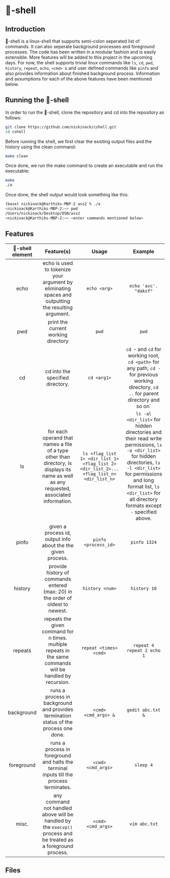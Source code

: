 # 🥥-shell

## Introduction
🥥-shell is a linux-shell that supports semi-colon seperated list of commands. It can also seperate background processes and foreground processes.
The code has been written in a modular fashion and is easily extensible. More features will be added to this project in the upcoming days. For now,
the shell supports trivial linux commands like `ls`, `cd`, `pwd`, `history`, `repeat`, `echo`, `<cmd> &` and user defined commands like `pinfo` and also 
provides information about finished background process. Information and assumptions for each of the above features have been mentioned below. 

## Running the 🥥-shell
In order to run the 🥥-shell, clone the repository and cd into the repository as follows:
```bash
git clone https://github.com/nickinack/cshell.git
cd cshell
```
Before running the shell, we first clear the existing output files and the history using the clean command:
```bash
make clean
```
Once done, we run the make command to create an executable and run the executable:
```bash
make
./a
```
Once done, the shell output would look something like this:
```bash
(base) nickinack@Karthiks-MBP-2 ass2 % ./a
<nickinack@Karthiks-MBP-2:~> pwd
/Users/nickinack/Desktop/OSN/ass2 
<nickinack@Karthiks-MBP-2:~> <enter commands mentioned below>
```


## Features
| 🥥-shell element | Feature(s) | Usage | Example |
| :---: | :---: | :---: | :---: |
| echo | echo is used to tokenize your argument by eliminating spaces and outputting the resulting argument. | `echo <arg>` | `echo 'avc'. "daksf"`
| pwd | print the current working directory | `pwd` | `pwd`
| cd | cd into the specified directory. | `cd <arg1>` | `cd ~` and `cd` for working root, `cd <path>` for any path, `cd -` for previous working directory, `cd ..` for parent directory and so on`
| ls | for each operand that names a file of a type other than directory, ls displays its name as well as any requested, associated information. | `ls <flag_list 1> <dir_list_1> <flag_list 2> <dir_list_2>...<flag_list_n> <dir_list_n>` | `ls -al <dir_list>` for hidden directories and their read write permissions, `ls -a <dir_list>` for hidden directories, `ls -l <dir_list>` for permissions and long format list, `ls <dir_list>` for all directory formats except `-` specified above.
| pinfo | given a process id, output info about the the given process. | `pinfo <process_id>` | `pinfo 1324`
| history | provide history of commands entered (max: 20) in the order of oldest to newest. | `history <num>` | `history 10`
| repeats | repeats the given command for n times. multiple repeats in the same commands will be handled by recursion. | `repeat <times> <cmd>` | `repeat 4 repeat 2 echo 1`
| background | runs a process in background and provides termination status of the process one done. | `<cmd> <cmd_args> &` | `gedit abc.txt &`
| foreground | runs a process in foreground and halts the terminal inputs till the process terminates. | `<cmd> <cmd_args>` | `sleep 4`
| misc. | any command not handled above will be handled by the `execvp()` process and be treated as a foreground process. | `<cmd> <cmd_args>` | `vim abc.txt`

## Files 
